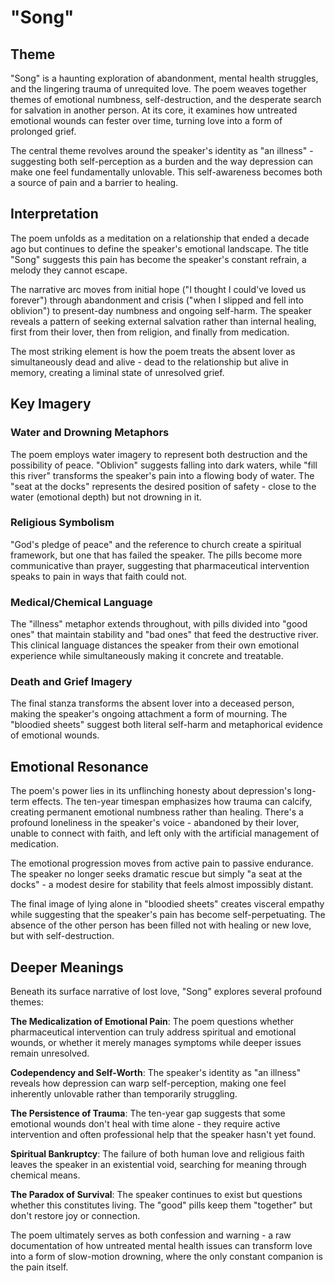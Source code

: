 # "Song"

## Theme

"Song" is a haunting exploration of abandonment, mental health struggles, and the lingering trauma of unrequited love. The poem weaves together themes of emotional numbness, self-destruction, and the desperate search for salvation in another person. At its core, it examines how untreated emotional wounds can fester over time, turning love into a form of prolonged grief.

The central theme revolves around the speaker's identity as "an illness" - suggesting both self-perception as a burden and the way depression can make one feel fundamentally unlovable. This self-awareness becomes both a source of pain and a barrier to healing.

## Interpretation

The poem unfolds as a meditation on a relationship that ended a decade ago but continues to define the speaker's emotional landscape. The title "Song" suggests this pain has become the speaker's constant refrain, a melody they cannot escape.

The narrative arc moves from initial hope ("I thought I could've loved us forever") through abandonment and crisis ("when I slipped and fell into oblivion") to present-day numbness and ongoing self-harm. The speaker reveals a pattern of seeking external salvation rather than internal healing, first from their lover, then from religion, and finally from medication.

The most striking element is how the poem treats the absent lover as simultaneously dead and alive - dead to the relationship but alive in memory, creating a liminal state of unresolved grief.

## Key Imagery

### Water and Drowning Metaphors
The poem employs water imagery to represent both destruction and the possibility of peace. "Oblivion" suggests falling into dark waters, while "fill this river" transforms the speaker's pain into a flowing body of water. The "seat at the docks" represents the desired position of safety - close to the water (emotional depth) but not drowning in it.

### Religious Symbolism
"God's pledge of peace" and the reference to church create a spiritual framework, but one that has failed the speaker. The pills become more communicative than prayer, suggesting that pharmaceutical intervention speaks to pain in ways that faith could not.

### Medical/Chemical Language
The "illness" metaphor extends throughout, with pills divided into "good ones" that maintain stability and "bad ones" that feed the destructive river. This clinical language distances the speaker from their own emotional experience while simultaneously making it concrete and treatable.

### Death and Grief Imagery
The final stanza transforms the absent lover into a deceased person, making the speaker's ongoing attachment a form of mourning. The "bloodied sheets" suggest both literal self-harm and metaphorical evidence of emotional wounds.

## Emotional Resonance

The poem's power lies in its unflinching honesty about depression's long-term effects. The ten-year timespan emphasizes how trauma can calcify, creating permanent emotional numbness rather than healing. There's a profound loneliness in the speaker's voice - abandoned by their lover, unable to connect with faith, and left only with the artificial management of medication.

The emotional progression moves from active pain to passive endurance. The speaker no longer seeks dramatic rescue but simply "a seat at the docks" - a modest desire for stability that feels almost impossibly distant.

The final image of lying alone in "bloodied sheets" creates visceral empathy while suggesting that the speaker's pain has become self-perpetuating. The absence of the other person has been filled not with healing or new love, but with self-destruction.

## Deeper Meanings

Beneath its surface narrative of lost love, "Song" explores several profound themes:

**The Medicalization of Emotional Pain**: The poem questions whether pharmaceutical intervention can truly address spiritual and emotional wounds, or whether it merely manages symptoms while deeper issues remain unresolved.

**Codependency and Self-Worth**: The speaker's identity as "an illness" reveals how depression can warp self-perception, making one feel inherently unlovable rather than temporarily struggling.

**The Persistence of Trauma**: The ten-year gap suggests that some emotional wounds don't heal with time alone - they require active intervention and often professional help that the speaker hasn't yet found.

**Spiritual Bankruptcy**: The failure of both human love and religious faith leaves the speaker in an existential void, searching for meaning through chemical means.

**The Paradox of Survival**: The speaker continues to exist but questions whether this constitutes living. The "good" pills keep them "together" but don't restore joy or connection.

The poem ultimately serves as both confession and warning - a raw documentation of how untreated mental health issues can transform love into a form of slow-motion drowning, where the only constant companion is the pain itself.
